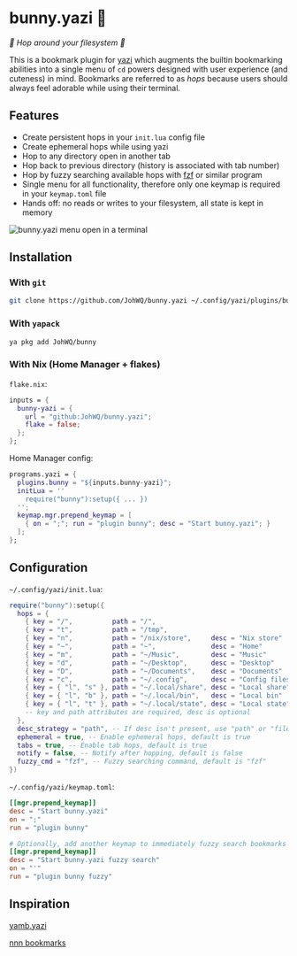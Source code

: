 # bunny.yazi 🐰

*🩷 Hop around your filesystem 🩷*

This is a bookmark plugin for [yazi](https://github.com/sxyazi/yazi) which augments the builtin bookmarking abilities into a single menu of `cd` powers designed with user experience (and cuteness) in mind. Bookmarks are referred to as *hops* because users should always feel adorable while using their terminal.

## Features

- Create persistent hops in your `init.lua` config file
- Create ephemeral hops while using yazi
- Hop to any directory open in another tab
- Hop back to previous directory (history is associated with tab number)
- Hop by fuzzy searching available hops with [fzf](https://github.com/junegunn/fzf) or similar program
- Single menu for all functionality, therefore only one keymap is required in your `keymap.toml` file
- Hands off: no reads or writes to your filesystem, all state is kept in memory

<img src="https://i.imgur.com/9OKQJUT.png" alt="bunny.yazi menu open in a terminal"/>

## Installation

### With `git`

```sh
git clone https://github.com/JohWQ/bunny.yazi ~/.config/yazi/plugins/bunny.yazi
```

### With `yapack`

```sh
ya pkg add JohWQ/bunny
```

### With Nix (Home Manager + flakes)

`flake.nix`:
```nix
inputs = {
  bunny-yazi = {
    url = "github:JohWQ/bunny.yazi";
    flake = false;
  };
};
```

Home Manager config:
```nix
programs.yazi = {
  plugins.bunny = "${inputs.bunny-yazi}";
  initLua = ''
    require("bunny"):setup({ ... })
  '';
  keymap.mgr.prepend_keymap = [
    { on = ";"; run = "plugin bunny"; desc = "Start bunny.yazi"; }
  ];
};
```

## Configuration
`~/.config/yazi/init.lua`:
```lua
require("bunny"):setup({
  hops = {
    { key = "/",          path = "/",                                    },
    { key = "t",          path = "/tmp",                                 },
    { key = "n",          path = "/nix/store",     desc = "Nix store"    },
    { key = "~",          path = "~",              desc = "Home"         },
    { key = "m",          path = "~/Music",        desc = "Music"        },
    { key = "d",          path = "~/Desktop",      desc = "Desktop"      },
    { key = "D",          path = "~/Documents",    desc = "Documents"    },
    { key = "c",          path = "~/.config",      desc = "Config files" },
    { key = { "l", "s" }, path = "~/.local/share", desc = "Local share"  },
    { key = { "l", "b" }, path = "~/.local/bin",   desc = "Local bin"    },
    { key = { "l", "t" }, path = "~/.local/state", desc = "Local state"  },
    -- key and path attributes are required, desc is optional
  },
  desc_strategy = "path", -- If desc isn't present, use "path" or "filename", default is "path"
  ephemeral = true, -- Enable ephemeral hops, default is true
  tabs = true, -- Enable tab hops, default is true
  notify = false, -- Notify after hopping, default is false
  fuzzy_cmd = "fzf", -- Fuzzy searching command, default is "fzf"
})
```

`~/.config/yazi/keymap.toml`:
```toml
[[mgr.prepend_keymap]]
desc = "Start bunny.yazi"
on = ";"
run = "plugin bunny"

# Optionally, add another keymap to immediately fuzzy search bookmarks
[[mgr.prepend_keymap]]
desc = "Start bunny.yazi fuzzy search"
on = "'"
run = "plugin bunny fuzzy"
```

## Inspiration

[yamb.yazi](https://github.com/h-hg/yamb.yazi)

[nnn bookmarks](https://github.com/jarun/nnn/wiki/Basic-use-cases#add-bookmarks)
